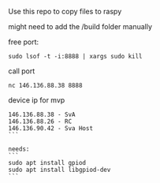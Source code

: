 Use this repo to copy files to raspy

might need to add the /build folder manually


free port:
```
sudo lsof -t -i:8888 | xargs sudo kill
```

call port
``` 
nc 146.136.88.38 8888
```

device ip for mvp
````
146.136.88.38 - SvA
146.136.88.26 - RC
146.136.90.42 - Sva Host
```

needs:
```
sudo apt install gpiod
sudo apt install libgpiod-dev
```



